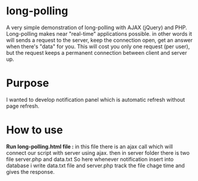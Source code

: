 # long-polling
A very simple demonstration of long-polling with AJAX (jQuery) and PHP. Long-polling makes near "real-time" applications possible. in other words it will sends a request to the server, keep the connection open, get an answer when there's "data" for you. This will cost you only one request (per user), but the request keeps a permanent connection between client and server up.

# Purpose 
I wanted to develop notification panel which is automatic refresh without page refresh.

# How to use
<b>Run long-polling.html file : </b> in this file there is an ajax call which will connect our script with server using ajax.
then in server folder there is two file server.php and data.txt
So here whenever notification insert into database i write data.txt file and server.php track the file chage time and gives the response.


